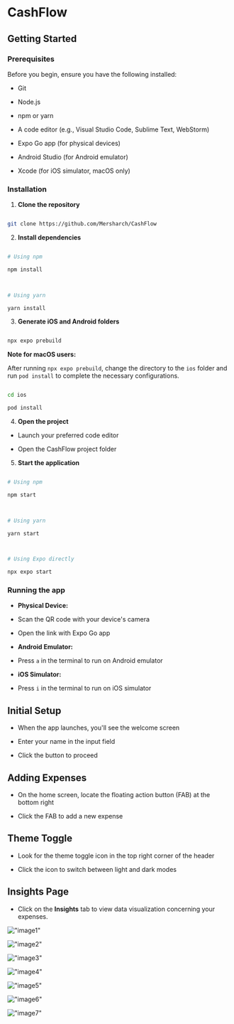 

# CashFlow

  

## Getting Started

  

### Prerequisites

  

Before you begin, ensure you have the following installed:

  

- Git

- Node.js

- npm or yarn

- A code editor (e.g., Visual Studio Code, Sublime Text, WebStorm)

- Expo Go app (for physical devices)

- Android Studio (for Android emulator)

- Xcode (for iOS simulator, macOS only)

  

### Installation

  

1.  **Clone the repository**

  

```bash

git clone https://github.com/Mersharch/CashFlow

```

  

2.  **Install dependencies**

  

```bash

# Using npm

npm install

  

# Using yarn

yarn install

```

  

3.  **Generate iOS and Android folders**

  

```bash

npx expo prebuild

```

  

**Note for macOS users:**

After running `npx expo prebuild`, change the directory to the `ios` folder and run `pod install` to complete the necessary configurations.

  

```bash

cd ios

pod install

```

  

4.  **Open the project**

  

- Launch your preferred code editor

- Open the CashFlow project folder

  

5.  **Start the application**

  

```bash

# Using npm

npm start

  

# Using yarn

yarn start

  

# Using Expo directly

npx expo start

```

  

### Running the app

  

-  **Physical Device:**

- Scan the QR code with your device's camera

- Open the link with Expo Go app

  

-  **Android Emulator:**

- Press `a` in the terminal to run on Android emulator

  

-  **iOS Simulator:**

- Press `i` in the terminal to run on iOS simulator

  

## Initial Setup

  

- When the app launches, you'll see the welcome screen

- Enter your name in the input field

- Click the button to proceed

  

## Adding Expenses

  

- On the home screen, locate the floating action button (FAB) at the bottom right

- Click the FAB to add a new expense

  

## Theme Toggle

  

- Look for the theme toggle icon in the top right corner of the header

- Click the icon to switch between light and dark modes

  

## Insights Page

  

- Click on the **Insights** tab to view data visualization concerning your expenses.

  
  
  

!["image1"]("/assets/images/IMG_1181.PNG)

!["image2"]("/assets/images/IMG_1182.PNG)

!["image3"]("/assets/images/IMG_1183.PNG)

!["image4"]("/assets/images/IMG_1184.PNG)

!["image5"]("/assets/images/IMG_1185.PNG)

!["image6"]("./assets/images/IMG_1186.PNG)

!["image7"]("./assets/images/IMG_1187.PNG)

